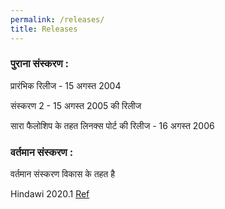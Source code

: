 ```yaml
---
permalink: /releases/
title: Releases
---
```

### पुराना संस्करण :

प्रारंभिक रिलीज - 15 अगस्त 2004

संस्करण 2 - 15 अगस्त 2005 की रिलीज

सारा फैलोशिप के तहत लिनक्स पोर्ट की रिलीज - 16 अगस्त 2006

### वर्तमान संस्करण : 
वर्तमान संस्करण विकास के तहत है 

Hindawi 2020.1 [Ref]

[Ref]: https://github.com/hindawiai/hindawi2020
